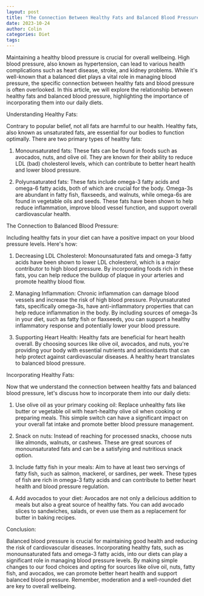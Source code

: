 ```yaml
---
layout: post
title: "The Connection Between Healthy Fats and Balanced Blood Pressure"
date: 2023-10-24
author: Colin
categories: Diet
tags: 
---
```


Maintaining a healthy blood pressure is crucial for overall wellbeing. High blood pressure, also known as hypertension, can lead to various health complications such as heart disease, stroke, and kidney problems. While it's well-known that a balanced diet plays a vital role in managing blood pressure, the specific connection between healthy fats and blood pressure is often overlooked. In this article, we will explore the relationship between healthy fats and balanced blood pressure, highlighting the importance of incorporating them into our daily diets.

Understanding Healthy Fats:

Contrary to popular belief, not all fats are harmful to our health. Healthy fats, also known as unsaturated fats, are essential for our bodies to function optimally. There are two primary types of healthy fats:

1. Monounsaturated fats: These fats can be found in foods such as avocados, nuts, and olive oil. They are known for their ability to reduce LDL (bad) cholesterol levels, which can contribute to better heart health and lower blood pressure.

2. Polyunsaturated fats: These fats include omega-3 fatty acids and omega-6 fatty acids, both of which are crucial for the body. Omega-3s are abundant in fatty fish, flaxseeds, and walnuts, while omega-6s are found in vegetable oils and seeds. These fats have been shown to help reduce inflammation, improve blood vessel function, and support overall cardiovascular health.

The Connection to Balanced Blood Pressure:

Including healthy fats in your diet can have a positive impact on your blood pressure levels. Here's how:

1. Decreasing LDL Cholesterol: Monounsaturated fats and omega-3 fatty acids have been shown to lower LDL cholesterol, which is a major contributor to high blood pressure. By incorporating foods rich in these fats, you can help reduce the buildup of plaque in your arteries and promote healthy blood flow.

2. Managing Inflammation: Chronic inflammation can damage blood vessels and increase the risk of high blood pressure. Polyunsaturated fats, specifically omega-3s, have anti-inflammatory properties that can help reduce inflammation in the body. By including sources of omega-3s in your diet, such as fatty fish or flaxseeds, you can support a healthy inflammatory response and potentially lower your blood pressure.

3. Supporting Heart Health: Healthy fats are beneficial for heart health overall. By choosing sources like olive oil, avocados, and nuts, you're providing your body with essential nutrients and antioxidants that can help protect against cardiovascular diseases. A healthy heart translates to balanced blood pressure.

Incorporating Healthy Fats:

Now that we understand the connection between healthy fats and balanced blood pressure, let's discuss how to incorporate them into our daily diets:

1. Use olive oil as your primary cooking oil: Replace unhealthy fats like butter or vegetable oil with heart-healthy olive oil when cooking or preparing meals. This simple switch can have a significant impact on your overall fat intake and promote better blood pressure management.

2. Snack on nuts: Instead of reaching for processed snacks, choose nuts like almonds, walnuts, or cashews. These are great sources of monounsaturated fats and can be a satisfying and nutritious snack option.

3. Include fatty fish in your meals: Aim to have at least two servings of fatty fish, such as salmon, mackerel, or sardines, per week. These types of fish are rich in omega-3 fatty acids and can contribute to better heart health and blood pressure regulation.

4. Add avocados to your diet: Avocados are not only a delicious addition to meals but also a great source of healthy fats. You can add avocado slices to sandwiches, salads, or even use them as a replacement for butter in baking recipes.

Conclusion:

Balanced blood pressure is crucial for maintaining good health and reducing the risk of cardiovascular diseases. Incorporating healthy fats, such as monounsaturated fats and omega-3 fatty acids, into our diets can play a significant role in managing blood pressure levels. By making simple changes to our food choices and opting for sources like olive oil, nuts, fatty fish, and avocados, we can promote better heart health and support balanced blood pressure. Remember, moderation and a well-rounded diet are key to overall wellbeing.